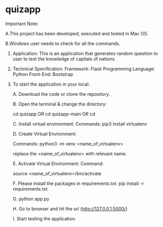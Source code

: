 # quizapp 

Important Note: 

A.This project has been developed, executed and tested in Mac OS.

B.Windows user needs to check for all the commands.

1. Application: This is an application that generates random question to user to test the knowledge of capitals of nations.
2. Technical Specification:
          Framework: Flask
          Programming Language: Python
          Front-End: Bootstrap
          


3. To start the application in your local:

   A. Download the code or clone the repository.
   
   B. Open the terminal & change the directory:
   
   cd quizapp OR cd quizapp-main OR cd <downloaded directory name>
   
   C. Install virtual environment: 
      Commands: pip3 install virtualenv
   
   D. Create Virtual Environment: 
   
   Commands: python3 -m venv <name_of_virtualenv>
      
      replace the <name_of_virtualenv> with relevant name.
   
   E. Activate Virtual Environment: Command:
   
   source <name_of_virtualenv>/bin/activate
   
   F. Please install the packages in requirements.txt: pip install -r requirements.txt
   
   G. python app.py
   
   H. Go to browser and hit the url (http://127.0.0.1:5000/)
   
   I. Start testing the application.
